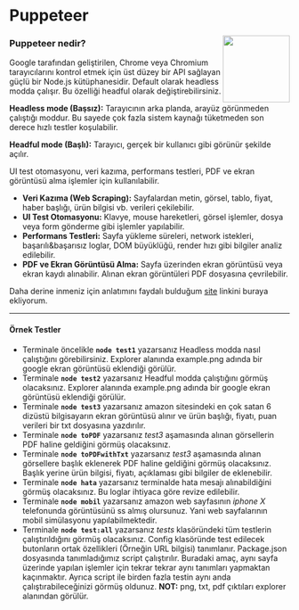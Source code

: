 # Puppeteer
<img align="right" width="120" src="https://static-00.iconduck.com/assets.00/puppeteer-icon-1371x2048-otngklvq.png">

### Puppeteer nedir?
Google tarafından geliştirilen, Chrome veya Chromium tarayıcılarını kontrol etmek için üst düzey bir API sağlayan güçlü bir Node.js kütüphanesidir. Default olarak headless modda çalışır. Bu özelliği headful olarak değiştirebilirsiniz.

**Headless mode (Başsız):** Tarayıcının arka planda, arayüz görünmeden çalıştığı moddur. Bu sayede çok fazla sistem kaynağı tüketmeden son derece hızlı testler koşulabilir.

**Headful mode (Başlı):** Tarayıcı, gerçek bir kullanıcı gibi görünür şekilde açılır.

UI test otomasyonu, veri kazıma, performans testleri, PDF ve ekran görüntüsü alma işlemler için kullanılabilir.
- **Veri Kazıma (Web Scraping):** Sayfalardan metin, görsel, tablo, fiyat, haber başlığı, ürün bilgisi vb. verileri çekilebilir.
- **UI Test Otomasyonu:** Klavye, mouse hareketleri, görsel işlemler, dosya veya form gönderme gibi işlemler yapılabilir.
- **Performans Testleri:** Sayfa yükleme süreleri, network istekleri, başarılı&başarısız loglar, DOM büyüklüğü, render hızı gibi bilgiler analiz edilebilir.
- **PDF ve Ekran Görüntüsü Alma:** Sayfa üzerinden ekran görüntüsü veya ekran kaydı alınabilir. Alınan ekran görüntüleri PDF dosyasına çevrilebilir.

Daha derine inmeniz için anlatımını faydalı bulduğum [site](https://www.tutorialspoint.com/puppeteer/index.htm) linkini buraya ekliyorum.

------------

#### Örnek Testler
- Terminale öncelikle **`node test1`** yazarsanız Headless modda nasıl çalıştığını görebilirsiniz. Explorer alanında example.png adında bir google ekran görüntüsü eklendiği görülür.
- Terminale **`node test2`** yazarsanız Headful modda çalıştığını görmüş olacaksınız. Explorer alanında example.png adında bir google ekran görüntüsü eklendiği görülür.
- Terminale **`node test3`** yazarsanız amazon sitesindeki en çok satan 6 dizüstü bilgisayarın ekran görüntüsü alınır ve ürün başlığı, fiyatı, puan verileri bir txt dosyasına yazdırılır.
- Terminale **`node toPDF`** yazarsanız *test3* aşamasında alınan görsellerin PDF haline geldiğini görmüş olacaksınız.
- Terminale **`node toPDFwithTxt`** yazarsanız *test3* aşamasında alınan görsellere başlık eklenerek PDF haline geldiğini görmüş olacaksınız. Başlık yerine ürün bilgisi, fiyatı, açıklaması gibi bilgiler de eklenebilir.
- Terminale **`node hata`** yazarsanız terminalde hata mesajı alınabildiğini görmüş olacaksınız. Bu loglar ihtiyaca göre revize edilebilir.
- Terminale **`node mobil`** yazarsanız amazon web sayfasının *iphone X* telefonunda görüntüsünü ss almış olursunuz. Yani web sayfalarının mobil simülasyonu yapılabilmektedir.
- Terminale **`node test:all`** yazarsanız *tests* klasöründeki tüm testlerin çalıştırıldığını görmüş olacaksınız. Config klasöründe test edilecek butonların ortak özellikleri (Örneğin URL bilgisi) tanımlanır. Package.json dosyasında tanımladığımız script çalıştırılır. Buradaki amaç, aynı sayfa üzerinde yapılan işlemler için tekrar tekrar aynı tanımları yapmaktan kaçınmaktır. Ayrıca script ile birden fazla testin aynı anda çalıştırabileceğinizi görmüş oldunuz.
**NOT:** png, txt, pdf çıktıları explorer alanından görülür.
